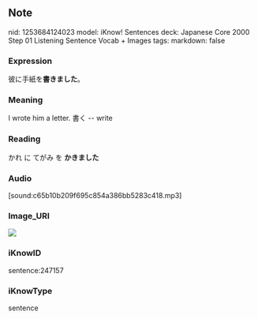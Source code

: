 ## Note
nid: 1253684124023
model: iKnow! Sentences
deck: Japanese Core 2000 Step 01 Listening Sentence Vocab + Images
tags: 
markdown: false

### Expression
<!DOCTYPE html>
<title></title>
彼に手紙を<b>書きました</b>。



### Meaning
I wrote him a letter.
書く -- write

### Reading
<!DOCTYPE html>
<title></title>
かれ に てがみ を <b>かきました</b>



### Audio
[sound:c65b10b209f695c854a386bb5283c418.mp3]

### Image_URI
<!DOCTYPE html>
<title></title>
<img src="060ee922f9bc2e8e3dbc454e4d68dd83.jpg">



### iKnowID
sentence:247157

### iKnowType
sentence
